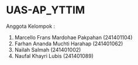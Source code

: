 # UAS-AP_YTTIM

Anggota Kelompok :
1. Marcello Frans Mardohae Pakpahan	(241401104)
2. Farhan Ananda Muchti Harahap	(241401062)
3. Nailah Salmah (241401002)
4. Naufal Khayri Lubis (241401089)
